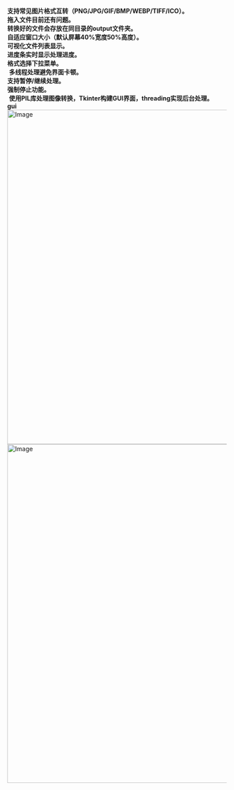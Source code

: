**支持常见图片格式互转（PNG/JPG/GIF/BMP/WEBP/TIFF/ICO）。**<br>
**拖入文件目前还有问题。**<br>
**转换好的文件会存放在同目录的output文件夹。**<br>
**自适应窗口大小（默认屏幕40%宽度50%高度）。**<br>
**可视化文件列表显示。**<br>
**进度条实时显示处理进度。**<br>
**格式选择下拉菜单。**<br>‌
**多线程处理避免界面卡顿。**<br>
**支持暂停/继续处理。**<br>
**强制停止功能。**<br>‌
**使用PIL库处理图像转换，Tkinter构建GUI界面，threading实现后台处理。**<br>
**gui**
<img width="1024" height="766" alt="Image" src="https://github.com/user-attachments/assets/baf1e32f-9271-4a98-b40b-068aa6d7b41f" />
<img width="1024" height="776" alt="Image" src="https://github.com/user-attachments/assets/44b087a5-33d7-4f3e-9cb6-3f1d34bc2e4b" />
